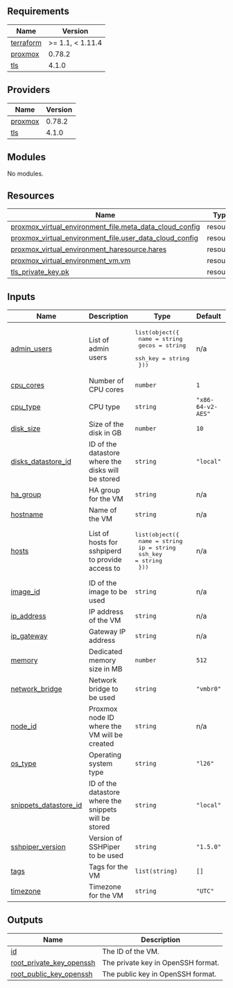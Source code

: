 ## Requirements

| Name | Version |
|------|---------|
| <a name="requirement_terraform"></a> [terraform](#requirement\_terraform) | >= 1.1, < 1.11.4 |
| <a name="requirement_proxmox"></a> [proxmox](#requirement\_proxmox) | 0.78.2 |
| <a name="requirement_tls"></a> [tls](#requirement\_tls) | 4.1.0 |

## Providers

| Name | Version |
|------|---------|
| <a name="provider_proxmox"></a> [proxmox](#provider\_proxmox) | 0.78.2 |
| <a name="provider_tls"></a> [tls](#provider\_tls) | 4.1.0 |

## Modules

No modules.

## Resources

| Name | Type |
|------|------|
| [proxmox_virtual_environment_file.meta_data_cloud_config](https://registry.terraform.io/providers/bpg/proxmox/0.78.2/docs/resources/virtual_environment_file) | resource |
| [proxmox_virtual_environment_file.user_data_cloud_config](https://registry.terraform.io/providers/bpg/proxmox/0.78.2/docs/resources/virtual_environment_file) | resource |
| [proxmox_virtual_environment_haresource.hares](https://registry.terraform.io/providers/bpg/proxmox/0.78.2/docs/resources/virtual_environment_haresource) | resource |
| [proxmox_virtual_environment_vm.vm](https://registry.terraform.io/providers/bpg/proxmox/0.78.2/docs/resources/virtual_environment_vm) | resource |
| [tls_private_key.pk](https://registry.terraform.io/providers/hashicorp/tls/4.1.0/docs/resources/private_key) | resource |

## Inputs

| Name | Description | Type | Default | Required |
|------|-------------|------|---------|:--------:|
| <a name="input_admin_users"></a> [admin\_users](#input\_admin\_users) | List of admin users | <pre>list(object({<br/>    name    = string<br/>    gecos   = string<br/>    ssh_key = string<br/>  }))</pre> | n/a | yes |
| <a name="input_cpu_cores"></a> [cpu\_cores](#input\_cpu\_cores) | Number of CPU cores | `number` | `1` | no |
| <a name="input_cpu_type"></a> [cpu\_type](#input\_cpu\_type) | CPU type | `string` | `"x86-64-v2-AES"` | no |
| <a name="input_disk_size"></a> [disk\_size](#input\_disk\_size) | Size of the disk in GB | `number` | `10` | no |
| <a name="input_disks_datastore_id"></a> [disks\_datastore\_id](#input\_disks\_datastore\_id) | ID of the datastore where the disks will be stored | `string` | `"local"` | no |
| <a name="input_ha_group"></a> [ha\_group](#input\_ha\_group) | HA group for the VM | `string` | n/a | yes |
| <a name="input_hostname"></a> [hostname](#input\_hostname) | Name of the VM | `string` | n/a | yes |
| <a name="input_hosts"></a> [hosts](#input\_hosts) | List of hosts for sshpiperd to provide access to | <pre>list(object({<br/>    name    = string<br/>    ip      = string<br/>    ssh_key = string<br/>  }))</pre> | n/a | yes |
| <a name="input_image_id"></a> [image\_id](#input\_image\_id) | ID of the image to be used | `string` | n/a | yes |
| <a name="input_ip_address"></a> [ip\_address](#input\_ip\_address) | IP address of the VM | `string` | n/a | yes |
| <a name="input_ip_gateway"></a> [ip\_gateway](#input\_ip\_gateway) | Gateway IP address | `string` | n/a | yes |
| <a name="input_memory"></a> [memory](#input\_memory) | Dedicated memory size in MB | `number` | `512` | no |
| <a name="input_network_bridge"></a> [network\_bridge](#input\_network\_bridge) | Network bridge to be used | `string` | `"vmbr0"` | no |
| <a name="input_node_id"></a> [node\_id](#input\_node\_id) | Proxmox node ID where the VM will be created | `string` | n/a | yes |
| <a name="input_os_type"></a> [os\_type](#input\_os\_type) | Operating system type | `string` | `"l26"` | no |
| <a name="input_snippets_datastore_id"></a> [snippets\_datastore\_id](#input\_snippets\_datastore\_id) | ID of the datastore where the snippets will be stored | `string` | `"local"` | no |
| <a name="input_sshpiper_version"></a> [sshpiper\_version](#input\_sshpiper\_version) | Version of SSHPiper to be used | `string` | `"1.5.0"` | no |
| <a name="input_tags"></a> [tags](#input\_tags) | Tags for the VM | `list(string)` | `[]` | no |
| <a name="input_timezone"></a> [timezone](#input\_timezone) | Timezone for the VM | `string` | `"UTC"` | no |

## Outputs

| Name | Description |
|------|-------------|
| <a name="output_id"></a> [id](#output\_id) | The ID of the VM. |
| <a name="output_root_private_key_openssh"></a> [root\_private\_key\_openssh](#output\_root\_private\_key\_openssh) | The private key in OpenSSH format. |
| <a name="output_root_public_key_openssh"></a> [root\_public\_key\_openssh](#output\_root\_public\_key\_openssh) | The public key in OpenSSH format. |
